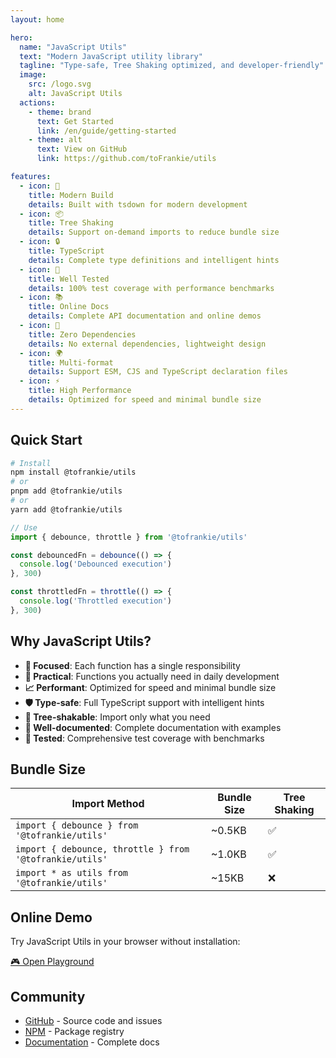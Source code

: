 ```yaml
---
layout: home

hero:
  name: "JavaScript Utils"
  text: "Modern JavaScript utility library"
  tagline: "Type-safe, Tree Shaking optimized, and developer-friendly"
  image:
    src: /logo.svg
    alt: JavaScript Utils
  actions:
    - theme: brand
      text: Get Started
      link: /en/guide/getting-started
    - theme: alt
      text: View on GitHub
      link: https://github.com/toFrankie/utils

features:
  - icon: 🚀
    title: Modern Build
    details: Built with tsdown for modern development
  - icon: 📦
    title: Tree Shaking
    details: Support on-demand imports to reduce bundle size
  - icon: 🔒
    title: TypeScript
    details: Complete type definitions and intelligent hints
  - icon: 🧪
    title: Well Tested
    details: 100% test coverage with performance benchmarks
  - icon: 📚
    title: Online Docs
    details: Complete API documentation and online demos
  - icon: 🎯
    title: Zero Dependencies
    details: No external dependencies, lightweight design
  - icon: 🌍
    title: Multi-format
    details: Support ESM, CJS and TypeScript declaration files
  - icon: ⚡
    title: High Performance
    details: Optimized for speed and minimal bundle size
---
```


## Quick Start

```bash
# Install
npm install @tofrankie/utils
# or
pnpm add @tofrankie/utils
# or
yarn add @tofrankie/utils
```

```typescript
// Use
import { debounce, throttle } from '@tofrankie/utils'

const debouncedFn = debounce(() => {
  console.log('Debounced execution')
}, 300)

const throttledFn = throttle(() => {
  console.log('Throttled execution')
}, 300)
```

## Why JavaScript Utils?

- **🎯 Focused**: Each function has a single responsibility
- **🔧 Practical**: Functions you actually need in daily development
- **📈 Performant**: Optimized for speed and minimal bundle size
- **🛡️ Type-safe**: Full TypeScript support with intelligent hints
- **🌳 Tree-shakable**: Import only what you need
- **📖 Well-documented**: Complete documentation with examples
- **🧪 Tested**: Comprehensive test coverage with benchmarks

## Bundle Size

| Import Method | Bundle Size | Tree Shaking |
|---------------|-------------|--------------|
| `import { debounce } from '@tofrankie/utils'` | ~0.5KB | ✅ |
| `import { debounce, throttle } from '@tofrankie/utils'` | ~1.0KB | ✅ |
| `import * as utils from '@tofrankie/utils'` | ~15KB | ❌ |

## Online Demo

Try JavaScript Utils in your browser without installation:

[🎮 Open Playground](/en/playground/)

## Community

- [GitHub](https://github.com/toFrankie/utils) - Source code and issues
- [NPM](https://www.npmjs.com/package/@tofrankie/utils) - Package registry
- [Documentation](https://toFrankie.github.io/) - Complete docs
